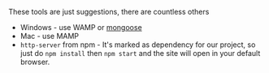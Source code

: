 These tools are just suggestions, there are countless others

* Windows - use WAMP or [mongoose](https://www.cesanta.com/products)
* Mac - use MAMP
* `http-server` from npm - It's marked as dependency for our project, so just do `npm install` then `npm start` and the site will open in your default browser.